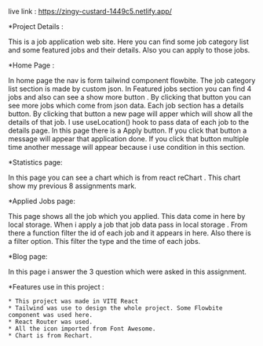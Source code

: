 live link : https://zingy-custard-1449c5.netlify.app/

*Project Details :

This is a job application web site. Here you can find some job category list and some featured jobs and their details. Also you can apply to those jobs.

*Home Page :

In home page the nav is form tailwind component flowbite. The job category list section is made by custom json. In Featured jobs section you can find 4 jobs and also can see a show more button . By clicking that button you can see  more jobs which come from json data. Each job section has a details button. By clicking that button a new page will apper which will show all the details of that job. I use useLocation() hook to pass data of each job to the details page. In this page there is a Apply button. If you click that button a message will appear that application done. If you click that button multiple time another message will appear because i use condition in this section.

*Statistics page:

In this page you can see a chart which is from react reChart . This chart show my previous 8 assignments mark.

*Applied Jobs page:

This page shows all the job which you applied. This data come in here by local storage. When i apply a job that job data pass in local storage . From there a function filter the id of each job and it appears in here. Also there is a filter option. This filter the type and the time of each jobs.

*Blog page:

In this page i answer the 3 question which were asked in this assignment.

*Features use in this project :

    * This project was made in VITE React
    * Tailwind was use to design the whole project. Some Flowbite component was used here.
    * React Router was used.
    * All the icon imported from Font Awesome.
    * Chart is from Rechart.
    

